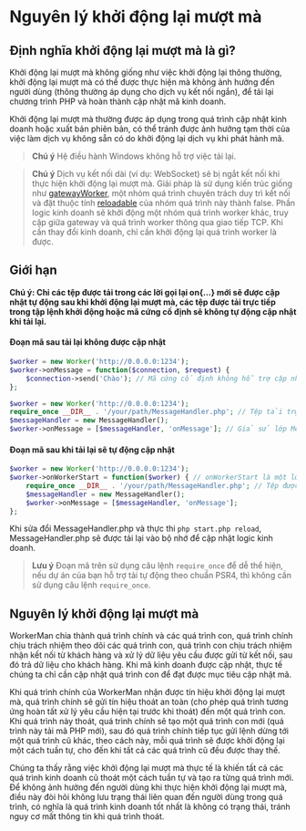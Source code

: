 # Nguyên lý khởi động lại mượt mà
## Định nghĩa khởi động lại mượt mà là gì?

Khởi động lại mượt mà không giống như việc khởi động lại thông thường, khởi động lại mượt mà có thể được thực hiện mà không ảnh hưởng đến người dùng (thông thường áp dụng cho dịch vụ kết nối ngắn), để tải lại chương trình PHP và hoàn thành cập nhật mã kinh doanh.

Khởi động lại mượt mà thường được áp dụng trong quá trình cập nhật kinh doanh hoặc xuất bản phiên bản, có thể tránh được ảnh hưởng tạm thời của việc làm dịch vụ không sẵn có do khởi động lại dịch vụ khi phát hành mã. 

> **Chú ý**
> Hệ điều hành Windows không hỗ trợ việc tải lại.

> **Chú ý**
> Dịch vụ kết nối dài (ví dụ: WebSocket) sẽ bị ngắt kết nối khi thực hiện khởi động lại mượt mà. Giải pháp là sử dụng kiến trúc giống như [gatewayWorker](https://www.workerman.net/doc/gateway-worker), một nhóm quá trình chuyên trách duy trì kết nối và đặt thuộc tính [reloadable](../worker/reloadable.md) của nhóm quá trình này thành false. Phần logic kinh doanh sẽ khởi động một nhóm quá trình worker khác, truy cập giữa gateway và quá trình worker thông qua giao tiếp TCP. Khi cần thay đổi kinh doanh, chỉ cần khởi động lại quá trình worker là được.

## Giới hạn
**Chú ý: Chỉ các tệp được tải trong các lời gọi lại on{...} mới sẽ được cập nhật tự động sau khi khởi động lại mượt mà, các tệp được tải trực tiếp trong tập lệnh khởi động hoặc mã cứng cố định sẽ không tự động cập nhật khi tải lại.**

#### Đoạn mã sau tải lại không được cập nhật
```php
$worker = new Worker('http://0.0.0.0:1234');
$worker->onMessage = function($connection, $request) {
    $connection->send('Chào'); // Mã cứng cố định không hỗ trợ cập nhật nhanh chóng
};
```

```php
$worker = new Worker('http://0.0.0.0:1234');
require_once __DIR__ . '/your/path/MessageHandler.php'; // Tệp tải trực tiếp trong tập lệnh khởi động không hỗ trợ cập nhật nhanh chóng
$messageHandler = new MessageHandler();
$worker->onMessage = [$messageHandler, 'onMessage']; // Giả sử lớp MessageHandler có một phương thức onMessage
```

#### Đoạn mã sau khi tải lại sẽ tự động cập nhật
```php
$worker = new Worker('http://0.0.0.0:1234');
$worker->onWorkerStart = function($worker) { // onWorkerStart là một lời gọi lại được kích hoạt sau khi quá trình được khởi động
    require_once __DIR__ . '/your/path/MessageHandler.php'; // Tệp được tải sau khi quá trình được khởi động hỗ trợ cập nhật nhanh chóng
    $messageHandler = new MessageHandler();
    $worker->onMessage = [$messageHandler, 'onMessage'];
};
```
Khi sửa đổi MessageHandler.php và thực thi `php start.php reload`, MessageHandler.php sẽ được tải lại vào bộ nhớ để cập nhật logic kinh doanh.

> **Lưu ý**
> Đoạn mã trên sử dụng câu lệnh `require_once` để dễ thể hiện, nếu dự án của bạn hỗ trợ tải tự động theo chuẩn PSR4, thì không cần sử dụng câu lệnh `require_once`.

## Nguyên lý khởi động lại mượt mà

WorkerMan chia thành quá trình chính và các quá trình con, quá trình chính chịu trách nhiệm theo dõi các quá trình con, quá trình con chịu trách nhiệm nhận kết nối từ khách hàng và xử lý dữ liệu yêu cầu được gửi từ kết nối, sau đó trả dữ liệu cho khách hàng. Khi mã kinh doanh được cập nhật, thực tế chúng ta chỉ cần cập nhật quá trình con để đạt được mục tiêu cập nhật mã.

Khi quá trình chính của WorkerMan nhận được tín hiệu khởi động lại mượt mà, quá trình chính sẽ gửi tín hiệu thoát an toàn (cho phép quá trình tương ứng hoàn tất xử lý yêu cầu hiện tại trước khi thoát) đến một quá trình con. Khi quá trình này thoát, quá trình chính sẽ tạo một quá trình con mới (quá trình này tải mã PHP mới), sau đó quá trình chính tiếp tục gửi lệnh dừng tới một quá trình cũ khác, theo cách này, mỗi quá trình sẽ được khởi động lại một cách tuần tự, cho đến khi tất cả các quá trình cũ đều được thay thế.

Chúng ta thấy rằng việc khởi động lại mượt mà thực tế là khiến tất cả các quá trình kinh doanh cũ thoát một cách tuần tự và tạo ra từng quá trình mới. Để không ảnh hưởng đến người dùng khi thực hiện khởi động lại mượt mà, điều này đòi hỏi không lưu trạng thái liên quan đến người dùng trong quá trình, có nghĩa là quá trình kinh doanh tốt nhất là không có trạng thái, tránh nguy cơ mất thông tin khi quá trình thoát.
